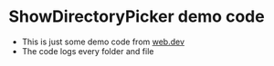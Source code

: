 # ShowDirectoryPicker demo code

- This is just some demo code from [web.dev](https://web.dev/patterns/files/open-a-directory/)
- The code logs every folder and file